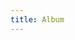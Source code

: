 ```yaml
---
title: Album
---
```


<script setup lang="ts">
import Album from "../.vitepress/theme/views/Album/index.vue";
</script>

<Album />

